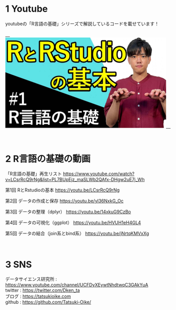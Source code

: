 # 1 Youtube
youtubeの「R言語の基礎」シリーズで解説しているコードを載せています！

<a href="https://www.youtube.com/watch?v=LCsrRcQ9rNg&list=PL7BUpEjz_maSLWb2QAfx-DHgw2uE7j_Wh">　<img src="image/r.JPG">　</a>

<br>

# 2 R言語の基礎の動画

「R言語の基礎」再生リスト
https://www.youtube.com/watch?v=LCsrRcQ9rNg&list=PL7BUpEjz_maSLWb2QAfx-DHgw2uE7j_Wh

第1回 RとRstudioの基本
https://youtu.be/LCsrRcQ9rNg

第2回 データの作成と保存
https://youtu.be/yl36NxkG_Oc

第3回 データの整理（dplyr）
https://youtu.be/14xkuG9CzBo

第4回 データの可視化（ggplot）
https://youtu.be/HVUH1eH4GL4

第5回 データの結合（join系とbind系）
https://youtu.be/jNrtqKMVxXg

<br>

# 3 SNS
データサイエンス研究所 : https://www.youtube.com/channel/UCFDyXEywtNhdtwqC3GAkYuA <br>
twitter : https://twitter.com/Dken_ta <br>
ブログ : https://tatsukioike.com <br>
github : https://github.com/Tatsuki-Oike/ <br>
